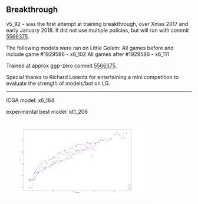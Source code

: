 Breakthrough
------------
v5_92 - was the first attempt at training breakthrough, over Xmas 2017 and early January 2018.  It
did not use multiple policies, but will run with commit
[5566375](https://github.com/ggplib/ggp-zero/commit/55663753ed479d449af80b1a7b93525bca5c9430).


The following models were ran on Little Golem:
All games before and include game #1929586 - x6_102
All games after #1929586 - x6_111

Trained at approx ggp-zero commit [5566375](https://github.com/ggplib/ggp-zero/commit/55663753ed479d449af80b1a7b93525bca5c9430).

Special thanks to Richard Lorentz for entertaining a mini competition to evaluate the strength of
models/bot on LG.

----

ICGA model: x6_164

experimental best model: kt1_206

<img src="breakthrough/elo.png" width="75%">



